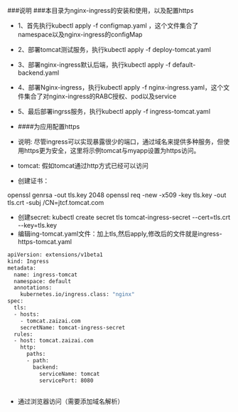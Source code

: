 ###说明
###本目录为nginx-ingress的安装和使用，以及配置https
+ 1、首先执行kubectl apply -f configmap.yaml ，这个文件集合了namespace以及nginx-ingress的configMap
+ 2、部署tomcat测试服务，执行kubectl apply -f deploy-tomcat.yaml
+ 3、部署nginx-ingress默认后端，执行kubectl apply -f default-backend.yaml
+ 4、部署Nginx-ingress，执行kubectl apply -f nginx-ingress.yaml，这个文件集合了对nginx-ingress的RABC授权、pod以及service
+ 5、最后部署ingrss服务，执行kubectl apply -f ingress-tomcat.yaml

+ ####为应用配置https
+ 说明: 尽管ingress可以实现暴露很少的端口，通过域名来提供多种服务，但使用https更为安全，这里将示例tomcat与myapp设置为https访问。

+ tomcat: 假如tomcat通过http方式已经可以访问
+ 创建证书：

openssl genrsa -out tls.key 2048
openssl req -new -x509 -key tls.key -out tls.crt -subj /CN=jtcf.tomcat.com


+ 创建secret: kubectl create secret tls tomcat-ingress-secret --cert=tls.crt --key=tls.key
+ 编辑ing-tomcat.yaml文件：加上tls,然后apply,修改后的文件就是ingress-https-tomcat.yaml


``` bash
apiVersion: extensions/v1beta1
kind: Ingress
metadata:
  name: ingress-tomcat
  namespace: default
  annotations:
    kubernetes.io/ingress.class: "nginx"
spec:
  tls:
  - hosts:
    - tomcat.zaizai.com
    secretName: tomcat-ingress-secret
  rules:
  - host: tomcat.zaizai.com
    http:
      paths:
      - path:
        backend:
          serviceName: tomcat
          servicePort: 8080
 
```	  
+ 通过浏览器访问（需要添加域名解析）
